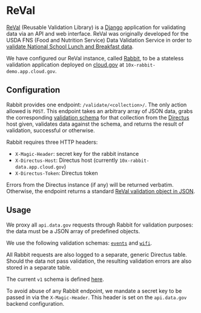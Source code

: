 # ReVal

[ReVal](https://github.com/18F/ReVAL) (Reusable Validation Library) is a [Django](https://www.djangoproject.com/) application for validating data via an API and web interface. ReVal was originally  developed for the USDA FNS (Food and Nutrition Service) Data Validation Service in order to [validate National School Lunch and Breakfast data](https://18f.gsa.gov/2020/04/23/saving-time-and-improving-data-quality-for-the-national-school-lunch-breakfast-program/).

We have configured our ReVal instance, called [Rabbit](https://github.com/cantsin/10x-rabbit/), to be a stateless validation application deployed on [cloud.gov](https://cloud.gov/) at `10x-rabbit-demo.app.cloud.gov`.

## Configuration

Rabbit provides one endpoint: `/validate/<collection>/`. The only action allowed is `POST`. This endpoint takes an arbitrary array of JSON data, grabs the corresponding [validation schema](https://github.com/18F/ReVAL/blob/master/docs/customize.md) for that collection from the [Directus](https://directus.io/) host given, validates data against the schema, and returns the result of validation, successful or otherwise.

Rabbit requires three HTTP headers:

- `X-Magic-Header`: secret key for the rabbit instance
- `X-Directus-Host`: Directus host (currently `10x-rabbit-data.app.cloud.gov`)
- `X-Directus-Token`: Directus token

Errors from the Directus instance (if any) will be returned verbatim. Otherwise, the endpoint returns a standard [ReVal validation object in JSON](https://github.com/18F/ReVAL/blob/master/docs/api.md#validation).

## Usage

We proxy all `api.data.gov` requests through Rabbit for validation purposes: the data must be a JSON array of predefined objects.

We use the following validation schemas: [`events`](https://github.com/cantsin/10x-rabbit/blob/main/validator-events.json) and [`wifi`](https://github.com/cantsin/10x-rabbit/blob/main/validator-wifi.json).

All Rabbit requests are also logged to a separate, generic Directus table. Should the data not pass validation, the resulting validation errors are also stored in a separate table.

The current `v1` schema is defined [here](https://github.com/cantsin/10x-rabbit/blob/main/directus_tables.sql).

To avoid abuse of any Rabbit endpoint, we mandate a secret key to be passed in via the `X-Magic-Header`. This header is set on the `api.data.gov` backend configuration.
